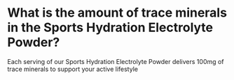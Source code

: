 # What is the amount of trace minerals in the Sports Hydration Electrolyte Powder?

Each serving of our Sports Hydration Electrolyte Powder delivers 100mg of trace minerals to support your active lifestyle